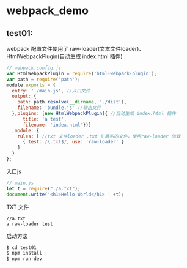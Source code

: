 # webpack_demo

## test01:

 webpack 配置文件使用了 raw-loader(文本文件loader)、HtmlWebpackPlugin(自动生成 index.html 插件)

```javascript
// webpack.config.js
var HtmlWebpackPlugin = require('html-webpack-plugin');
var path = require('path');
module.exports = {
  entry: './main.js', //入口文件
  output: {
    path: path.resolve(__dirname, './dist'),
    filename: 'bundle.js' //输出文件
  },plugins: [new HtmlWebpackPlugin({ //自动生成 index.html 插件
      title: 'a test',
      filename: 'index.html'})]
  ,module: {
    rules: [ //txt 文件loader .txt 扩展名的文件，使用raw-loader 加载
      { test: /\.txt$/, use: 'raw-loader' }
    ]
  }
};
```

入口js
```javascript
// main.js
let t = require("./a.txt");
document.write('<h1>Hello World</h1> ' +t);
```
TXT 文件
```
//a.txt
a raw-loader test
```

 启动方法
```bash
$ cd test01
$ npm install
$ npm run dev
```

